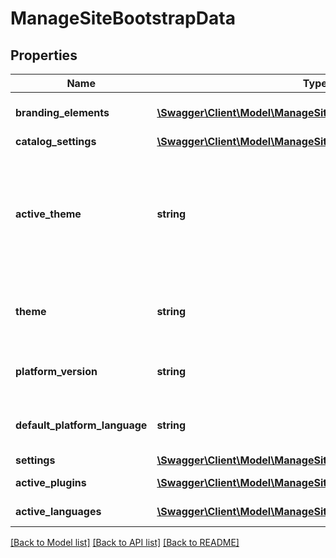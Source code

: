 # ManageSiteBootstrapData

## Properties
Name | Type | Description | Notes
------------ | ------------- | ------------- | -------------
**branding_elements** | [**\Swagger\Client\Model\ManageSiteBootstrapBrandingElements**](ManageSiteBootstrapBrandingElements.md) | Main branding elements of current LMS | [optional] 
**catalog_settings** | [**\Swagger\Client\Model\ManageSiteBootstrapCatalogSettings**](ManageSiteBootstrapCatalogSettings.md) |  | [optional] 
**active_theme** | **string** | The current active theme assigned to requested main domain or multidomain client. It can be different from &amp;quot;theme&amp;quot; when previewing themes. | 
**theme** | **string** | The current theme being loaded for the requested main domain or multidomain client | 
**platform_version** | **string** | Platform current version from core_setting &#x3D;&amp;gt; core_version | 
**default_platform_language** | **string** | Default platform language in short format - bg, en etc. | 
**settings** | [**\Swagger\Client\Model\ManageSiteBootstrapSettings**](ManageSiteBootstrapSettings.md) |  | [optional] 
**active_plugins** | [**\Swagger\Client\Model\ManageSiteBootstrapActivePlugins[]**](ManageSiteBootstrapActivePlugins.md) | Array with active plugins | 
**active_languages** | [**\Swagger\Client\Model\ManageSiteBootstrapActiveLanguages[]**](ManageSiteBootstrapActiveLanguages.md) | Array with active languages | 

[[Back to Model list]](../README.md#documentation-for-models) [[Back to API list]](../README.md#documentation-for-api-endpoints) [[Back to README]](../README.md)


